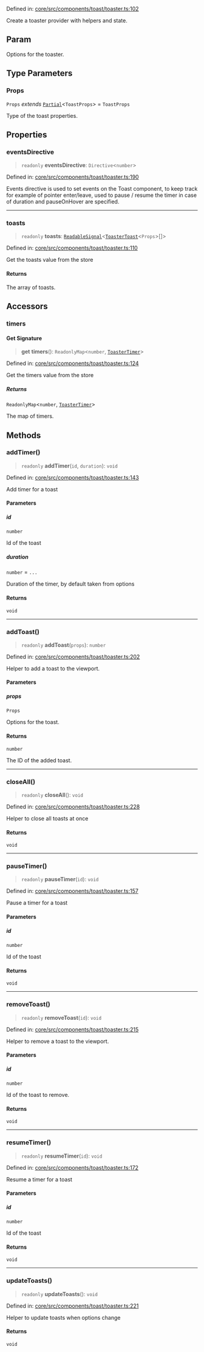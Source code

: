 Defined in: [core/src/components/toast/toaster.ts:102](https://github.com/AmadeusITGroup/AgnosUI/blob/fc17b27e3d7ab1b1e195cdbb83eeb56dea6ef69c/core/src/components/toast/toaster.ts#L102)

Create a toaster provider with helpers and state.

## Param

Options for the toaster.

## Type Parameters

### Props

`Props` *extends* [`Partial`](https://www.typescriptlang.org/docs/handbook/utility-types.html#partialtype)\<`ToastProps`\> = `ToastProps`

Type of the toast properties.

## Properties

### eventsDirective

> `readonly` **eventsDirective**: `Directive`\<`number`\>

Defined in: [core/src/components/toast/toaster.ts:190](https://github.com/AmadeusITGroup/AgnosUI/blob/fc17b27e3d7ab1b1e195cdbb83eeb56dea6ef69c/core/src/components/toast/toaster.ts#L190)

Events directive is used to set events on the Toast component, to keep track for example of pointer enter/leave,
used to pause / resume the timer in case of duration and pauseOnHover are specified.

***

### toasts

> `readonly` **toasts**: [`ReadableSignal`](https://amadeusitgroup.github.io/tansu/interfaces/ReadableSignal.html)\<[`ToasterToast`](../interfaces/ToasterToast.md)\<`Props`\>[]\>

Defined in: [core/src/components/toast/toaster.ts:110](https://github.com/AmadeusITGroup/AgnosUI/blob/fc17b27e3d7ab1b1e195cdbb83eeb56dea6ef69c/core/src/components/toast/toaster.ts#L110)

Get the toasts value from the store

#### Returns

The array of toasts.

## Accessors

### timers

#### Get Signature

> **get** **timers**(): `ReadonlyMap`\<`number`, [`ToasterTimer`](../interfaces/ToasterTimer.md)\>

Defined in: [core/src/components/toast/toaster.ts:124](https://github.com/AmadeusITGroup/AgnosUI/blob/fc17b27e3d7ab1b1e195cdbb83eeb56dea6ef69c/core/src/components/toast/toaster.ts#L124)

Get the timers value from the store

##### Returns

`ReadonlyMap`\<`number`, [`ToasterTimer`](../interfaces/ToasterTimer.md)\>

The map of timers.

## Methods

### addTimer()

> `readonly` **addTimer**(`id`, `duration`): `void`

Defined in: [core/src/components/toast/toaster.ts:143](https://github.com/AmadeusITGroup/AgnosUI/blob/fc17b27e3d7ab1b1e195cdbb83eeb56dea6ef69c/core/src/components/toast/toaster.ts#L143)

Add timer for a toast

#### Parameters

##### id

`number`

Id of the toast

##### duration

`number` = `...`

Duration of the timer, by default taken from options

#### Returns

`void`

***

### addToast()

> `readonly` **addToast**(`props`): `number`

Defined in: [core/src/components/toast/toaster.ts:202](https://github.com/AmadeusITGroup/AgnosUI/blob/fc17b27e3d7ab1b1e195cdbb83eeb56dea6ef69c/core/src/components/toast/toaster.ts#L202)

Helper to add a toast to the viewport.

#### Parameters

##### props

`Props`

Options for the toast.

#### Returns

`number`

The ID of the added toast.

***

### closeAll()

> `readonly` **closeAll**(): `void`

Defined in: [core/src/components/toast/toaster.ts:228](https://github.com/AmadeusITGroup/AgnosUI/blob/fc17b27e3d7ab1b1e195cdbb83eeb56dea6ef69c/core/src/components/toast/toaster.ts#L228)

Helper to close all toasts at once

#### Returns

`void`

***

### pauseTimer()

> `readonly` **pauseTimer**(`id`): `void`

Defined in: [core/src/components/toast/toaster.ts:157](https://github.com/AmadeusITGroup/AgnosUI/blob/fc17b27e3d7ab1b1e195cdbb83eeb56dea6ef69c/core/src/components/toast/toaster.ts#L157)

Pause a timer for a toast

#### Parameters

##### id

`number`

Id of the toast

#### Returns

`void`

***

### removeToast()

> `readonly` **removeToast**(`id`): `void`

Defined in: [core/src/components/toast/toaster.ts:215](https://github.com/AmadeusITGroup/AgnosUI/blob/fc17b27e3d7ab1b1e195cdbb83eeb56dea6ef69c/core/src/components/toast/toaster.ts#L215)

Helper to remove a toast to the viewport.

#### Parameters

##### id

`number`

Id of the toast to remove.

#### Returns

`void`

***

### resumeTimer()

> `readonly` **resumeTimer**(`id`): `void`

Defined in: [core/src/components/toast/toaster.ts:172](https://github.com/AmadeusITGroup/AgnosUI/blob/fc17b27e3d7ab1b1e195cdbb83eeb56dea6ef69c/core/src/components/toast/toaster.ts#L172)

Resume a timer for a toast

#### Parameters

##### id

`number`

Id of the toast

#### Returns

`void`

***

### updateToasts()

> `readonly` **updateToasts**(): `void`

Defined in: [core/src/components/toast/toaster.ts:221](https://github.com/AmadeusITGroup/AgnosUI/blob/fc17b27e3d7ab1b1e195cdbb83eeb56dea6ef69c/core/src/components/toast/toaster.ts#L221)

Helper to update toasts when options change

#### Returns

`void`
